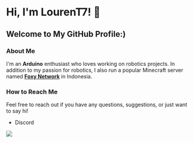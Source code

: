 # Hi, I'm LourenT7! 👋

## Welcome to My GitHub Profile:)

### About Me

I'm an **Arduino** enthusiast who loves working on robotics projects.
In addition to my passion for robotics, I also run a popular Minecraft server named [**Foxy Network**](https://dc.foxy-network.net) in Indonesia.


### How to Reach Me

Feel free to reach out if you have any questions, suggestions, or just want to say hi!

- Discord
 <img src="https://discord.c99.nl/widget/theme-1/734589001721315348.png"/>
  
